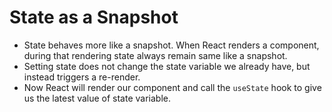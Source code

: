 # State as a Snapshot

- State behaves more like a snapshot. When React renders a component, during that rendering state always remain same like a snapshot.
- Setting state does not change the state variable we already have, but instead triggers a re-render.
- Now React will render our component and call the `useState` hook to give us the latest value of state variable.
